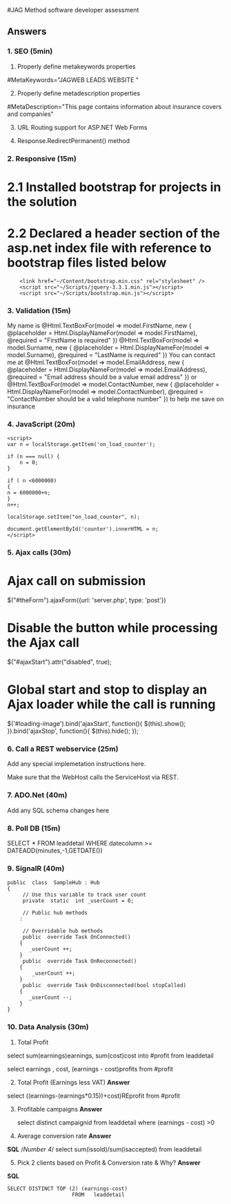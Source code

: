 #JAG Method software developer assessment
## Answers

### 1. SEO (5min)

1) Properly define metakeywords properties

#MetaKeywords="JAGWEB LEADS WEBSITE "

2) Properly define metadescription properties

#MetaDescription="This page contains information about insurance covers and companies"

3)  URL Routing support for ASP.NET Web Forms 

4)  Response.RedirectPermanent() method 

### 2. Responsive (15m) 

# 2.1 Installed bootstrap for projects in the solution
# 2.2 Declared a header section of the asp.net index file with reference to bootstrap files listed below 

<head runat="server">

        <link href="~/Content/bootstrap.min.css" rel="stylesheet" />
        <script src="~/Scripts/jquery-3.3.1.min.js"></script>
        <script src="~/Scripts/bootstrap.min.js"></script>
 </head>


### 3. Validation (15m)

My name is @Html.TextBoxFor(model => model.FirstName, new { @placeholder = Html.DisplayNameFor(model => model.FirstName), @required = "FirstName is required" }) @Html.TextBoxFor(model => model.Surname, new { @placeholder = Html.DisplayNameFor(model => model.Surname), @required = "LastName is required" })
You can contact me at @Html.TextBoxFor(model => model.EmailAddress, new { @placeholder = Html.DisplayNameFor(model => model.EmailAddress), @required = "Email address should be a value email address" }) or @Html.TextBoxFor(model => model.ContactNumber, new { @placeholder = Html.DisplayNameFor(model => model.ContactNumber), @required = "ContactNumber should be a valid telephone number" })
to help me save on insurance

### 4. JavaScript (20m)

<div id="counter"></div>

    <script>
	var n = localStorage.getItem('on_load_counter');
   
    if (n === null) {
        n = 0;
    }
    
	if ( n <6000000)
	{
	n = 6000000+n;
	}
    n++;

    localStorage.setItem("on_load_counter", n);

    document.getElementById('counter').innerHTML = n;
    </script>


### 5. Ajax calls (30m)
# Ajax call on submission
$("#theForm").ajaxForm({url: 'server.php', type: 'post'})

# Disable the button while processing the Ajax call
$("#ajaxStart").attr("disabled", true); 
                   
# Global start and stop to  display an Ajax loader while the call is running
$('#loading-image').bind('ajaxStart', function(){
    $(this).show();
}).bind('ajaxStop', function(){
    $(this).hide();
});


### 6. Call a REST webservice (25m)
Add any special implemetation instructions here.

Make sure that the WebHost calls the ServiceHost via REST.

### 7. ADO.Net (40m)
Add any SQL schema changes here

### 8. Poll DB (15m)

SELECT *
FROM leaddetail
WHERE datecolumn >= DATEADD(minutes,-1,GETDATE())

### 9. SignalR (40m)
	public  class  SampleHub : Hub
	{
	     // Use this variable to track user count
	     private  static  int _userCount = 0;
	
	     // Public hub methods  
	    :
	 
	     // Overridable hub methods  
	     public  override Task OnConnected()
	    {
	       _userCount ++;
	    }
	     public  override Task OnReconnected()
	    {
	        _userCount ++;
	    }
	     public  override Task OnDisconnected(bool stopCalled)
	    {
	       _userCount --;
	    }
	}

### 10. Data Analysis (30m)

1) Total Profit

select sum(earnings)earnings,
       sum(cost)cost 
	   into #profit
from leaddetail

select earnings , cost, (earnings - cost)profits
from #profit 

2) Total Profit (Earnings less VAT)
**Answer**

select ((earnings-(earnings*0.15))+cost)REprofit
from #profit

3) Profitable campaigns
**Answer**

	select distinct campaignid from 
	leaddetail where (earnings - cost) >0

4) Average conversion rate
**Answer**

**SQL**
	/*Number 4*/
	select sum(issold)/sum(isaccepted) from leaddetail


5) Pick 2 clients based on Profit & Conversion rate & Why?
**Answer**

**SQL**

	

	SELECT DISTINCT TOP (2) (earnings-cost)
                         FROM   leaddetail
